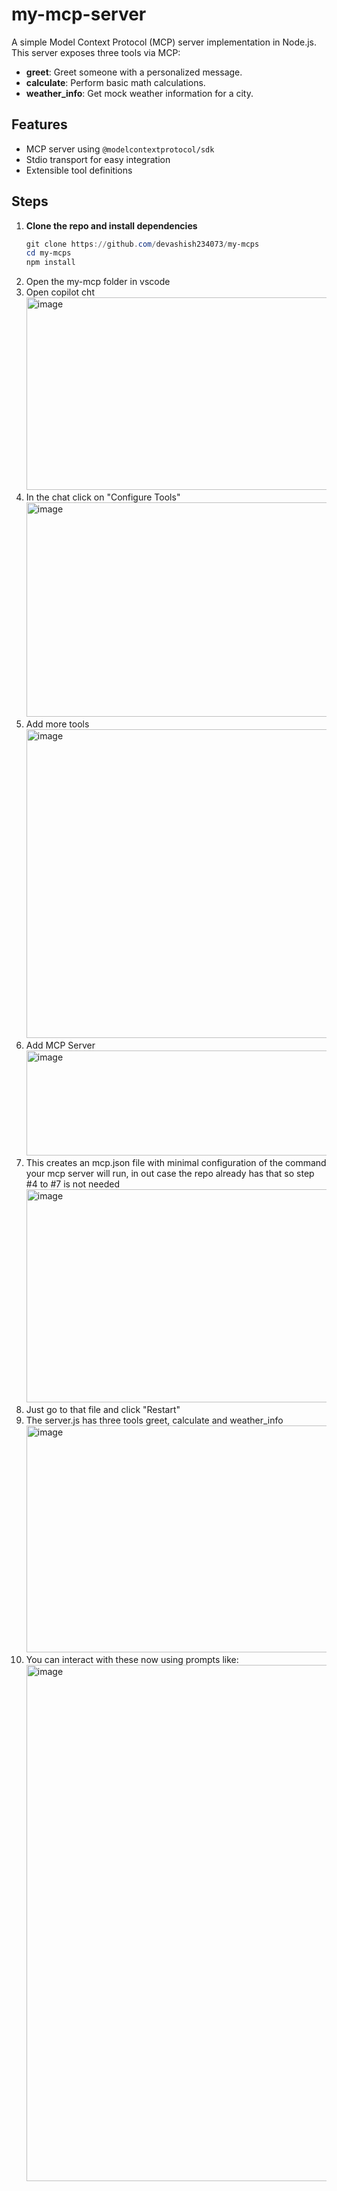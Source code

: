 # my-mcp-server

A simple Model Context Protocol (MCP) server implementation in Node.js. This server exposes three tools via MCP:

- **greet**: Greet someone with a personalized message.
- **calculate**: Perform basic math calculations.
- **weather_info**: Get mock weather information for a city.

## Features
- MCP server using `@modelcontextprotocol/sdk`
- Stdio transport for easy integration
- Extensible tool definitions

## Steps

1. **Clone the repo and install dependencies**
   ```powershell
   git clone https://github.com/devashish234073/my-mcps
   cd my-mcps
   npm install
   ```
2. Open the my-mcp folder in vscode
3. Open copilot cht
   <img width="508" height="308" alt="image" src="https://github.com/user-attachments/assets/5cdec5fd-5931-48b4-8e28-e94ba1342e9c" />
4. In the chat click on "Configure Tools"
   <img width="653" height="343" alt="image" src="https://github.com/user-attachments/assets/b819df14-72c7-407b-911f-43169b7d57b3" />
5. Add more tools
   <img width="971" height="494" alt="image" src="https://github.com/user-attachments/assets/1a1487d6-3bb7-483a-956f-ea10b82dc7cd" />
6. Add MCP Server
   <img width="669" height="168" alt="image" src="https://github.com/user-attachments/assets/f80488df-9a40-4cfb-a25d-c2ea8791d53d" />
7. This creates an mcp.json file with minimal configuration of the command your mcp server will run, in out case the repo already has that so step #4 to #7 is not needed
   <img width="858" height="341" alt="image" src="https://github.com/user-attachments/assets/0f2e8946-5101-48dc-9f7e-160b89597383" />
8. Just go to that file and click "Restart"
9. The server.js has three tools greet, calculate and weather_info
   <img width="648" height="363" alt="image" src="https://github.com/user-attachments/assets/db22b737-cde4-4950-8885-e24b965c2c2a" />
10. You can interact with these now using prompts like:
    <img width="495" height="826" alt="image" src="https://github.com/user-attachments/assets/f9e24139-89e7-4630-8bd5-d61b80f67fb2" />






